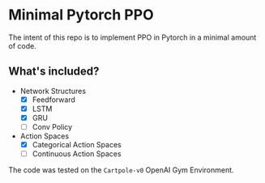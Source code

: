 # Minimal Pytorch PPO

The intent of this repo is to implement PPO in Pytorch in a minimal amount of code.

## What's included?

- Network Structures
  - [x] Feedforward
  - [x] LSTM
  - [x] GRU
  - [ ] Conv Policy
- Action Spaces
  - [x] Categorical Action Spaces
  - [ ] Continuous Action Spaces

The code was tested on the `Cartpole-v0` OpenAI Gym Environment.
